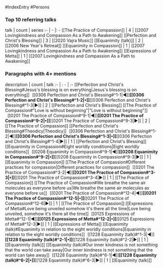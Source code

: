 #IndexEntry #Persons

### Top 10 referring talks
talk | count | series
:- | - |: -
[[The Practice of Compassion]] | 4 | [[2007 Lovingkindness and Compassion As a Path to Awakening]]
[[Perfection and Christ's Blessing]] | 3 | [[2020 Vajra Music]]
[[Equanimity (talk)]] | 2 | [[2006 New Year's Retreat]]
[[Equanimity in Compassion]] | 1 | [[2007 Lovingkindness and Compassion As a Path to Awakening]]
[[Expressions of Metta]] | 1 | [[2007 Lovingkindness and Compassion As a Path to Awakening]]

### Paragraphs with 4+ mentions
description | count | talk
:- | : - | :-
[[Perfection and Christ's Blessing#Jesus's blessing is on everything\|Jesus's blessing is on everything]] &nbsp;&nbsp;[[0306 Perfection and Christ's Blessing#^1-1\|◀]]**[[0306 Perfection and Christ's Blessing#^1-2\|•]]**[[0306 Perfection and Christ's Blessing#^1-3\|▶]] | 2 | [[Perfection and Christ's Blessing]]
[[The Practice of Compassion#"Love is without beginning"\|"Love is without beginning"]] &nbsp;&nbsp;[[0201 The Practice of Compassion#^9-1\|◀]]**[[0201 The Practice of Compassion#^9-2\|•]]**[[0201 The Practice of Compassion#^9-3\|▶]] | 2 | [[The Practice of Compassion]]
[[Perfection and Christ's Blessing#Theodicy\|Theodicy]] &nbsp;&nbsp;[[0306 Perfection and Christ's Blessing#^1-2\|◀]]**[[0306 Perfection and Christ's Blessing#^1-3\|•]]**[[0306 Perfection and Christ's Blessing#^1-4\|▶]] | 1 | [[Perfection and Christ's Blessing]]
[[Equanimity in Compassion#Eight worldly conditions\|Eight worldly conditions]] &nbsp;&nbsp;[[0208 Equanimity in Compassion#^9-1\|◀]]**[[0208 Equanimity in Compassion#^9-2\|•]]**[[0208 Equanimity in Compassion#^9-3\|▶]] | 1 | [[Equanimity in Compassion]]
[[The Practice of Compassion#Different practices for compassion\|Different practices for compassion]] &nbsp;&nbsp;[[0201 The Practice of Compassion#^3-2\|◀]]**[[0201 The Practice of Compassion#^3-3\|•]]**[[0201 The Practice of Compassion#^3-4\|▶]] | 1 | [[The Practice of Compassion]]
[[The Practice of Compassion#We breathe the same air molecules as everyone before us\|We breathe the same air molecules as everyone before us]] &nbsp;&nbsp;[[0201 The Practice of Compassion#^12-4\|◀]]**[[0201 The Practice of Compassion#^12-5\|•]]**[[0201 The Practice of Compassion#^12-6\|▶]] | 1 | [[The Practice of Compassion]]
[[Expressions of Metta#Love being unveiled somehow it's there all the time\|Love being unveiled, somehow it's there all the time]] &nbsp;&nbsp;[[0125 Expressions of Metta#^12-1\|◀]]**[[0125 Expressions of Metta#^12-2\|•]]**[[0125 Expressions of Metta#^12-3\|▶]] | 1 | [[Expressions of Metta]]
[[Equanimity (talk)#Equanimity in relation to the eight worldly conditions\|Equanimity in relation to the eight worldly conditions]] &nbsp;&nbsp;[[1228 Equanimity (talk)#^1-3\|◀]]**[[1228 Equanimity (talk)#^2-1\|•]]**[[1228 Equanimity (talk)#^2-2\|▶]] | 1 | [[Equanimity (talk)]]
[[Equanimity (talk)#Our inner kindness is not something that the world can take away\|Our inner kindness is not something that the world can take away]] &nbsp;&nbsp;[[1228 Equanimity (talk)#^6-1\|◀]]**[[1228 Equanimity (talk)#^6-2\|•]]**[[1228 Equanimity (talk)#^6-3\|▶]] | 1 | [[Equanimity (talk)]]

